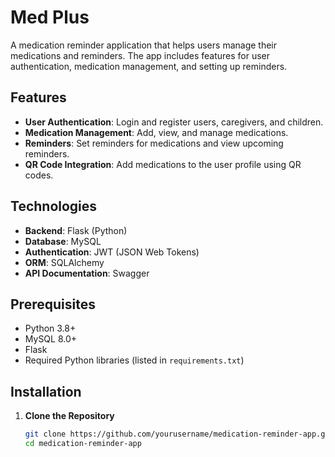 # Med Plus

A medication reminder application that helps users manage their medications and reminders. The app includes features for user authentication, medication management, and setting up reminders. 

## Features

- **User Authentication**: Login and register users, caregivers, and children.
- **Medication Management**: Add, view, and manage medications.
- **Reminders**: Set reminders for medications and view upcoming reminders.
- **QR Code Integration**: Add medications to the user profile using QR codes.

## Technologies

- **Backend**: Flask (Python)
- **Database**: MySQL
- **Authentication**: JWT (JSON Web Tokens)
- **ORM**: SQLAlchemy
- **API Documentation**: Swagger

## Prerequisites

- Python 3.8+
- MySQL 8.0+
- Flask
- Required Python libraries (listed in `requirements.txt`)

## Installation

1. **Clone the Repository**

   ```bash
   git clone https://github.com/yourusername/medication-reminder-app.git
   cd medication-reminder-app
